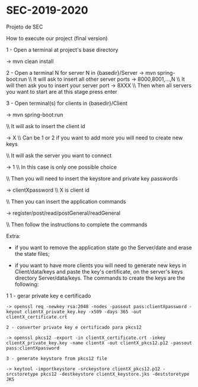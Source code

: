 # SEC-2019-2020
Projeto de SEC


How to execute our project (final version)

1 - Open a terminal at project's base directory
  
  -> mvn clean install

2 - Open a terminal N for server N in {basedir}/Server
  -> mvn spring-boot:run
  \\\ It will ask to insert all other server ports
  -> 8000,8001,...,N
  \\\ It will then ask you to insert your server port
  -> 8XXX
  \\\ Then when all servers you want to start are at this stage press enter 
  
3 - Open terminal(s) for clients in {basedir}/Client
  
  -> mvn spring-boot:run
  
  \\\ It will ask to insert the client id
 
  -> X \\\ Can be 1 or 2 if you want to add more you will need to create new keys

  \\\ It will ask the server you want to connect

  -> 1 \\\ In this case is only one possible choice

  \\\ Then you will need to insert the keystore and private key passwords

  -> clientXpassword \\\ X is client id

  \\\ Then you can insert the application commands
  
  -> register/post/read/postGeneral/readGeneral
  
  \\\ Then follow the instructions to complete the commands

Extra:

- if you want to remove the application state go the Server/date and erase the state files;

- if you want to have more clients you will need to generate new keys in Client/data/keys and paste the key's certificate, on the server's keys directory Server/data/keys. The commands to create the keys are the following:
    
1    1 - gerar private key e certificado
    
    -> openssl req -newkey rsa:2048 -nodes -passout pass:clientXpassword -keyout clientX_private_key.key -x509 -days 365 -out            clientX_certificate.crt

    2 - converter private key e certificado para pkcs12
    
    -> openssl pkcs12 -export -in clientX_certificate.crt -inkey clientX_private_key.key -name clientX -out clientX_pkcs12.p12 -passout pass:clientXpassword

    3 - generate keystore from pkcs12 file
    
    -> keytool -importkeystore -srckeystore clientX_pkcs12.p12 -srcstoretype pkcs12 -destkeystore clientX_keystore.jks -deststoretype JKS
